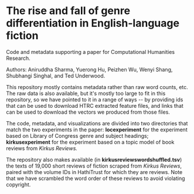 The rise and fall of genre differentiation in English-language fiction
======================================================================

Code and metadata supporting a paper for Computational Humanities Research.

Authors: Aniruddha Sharma, Yuerong Hu, Peizhen Wu, Wenyi Shang, Shubhangi Singhal, and Ted Underwood.

This repository mostly contains metadata rather than raw word counts, etc. The raw data is also available, but it's mostly too large to fit in this repository, so we have pointed to it in a range of ways -- by providing ids that can be used to download HTRC extracted feature files, and links that can be used to download the vectors we produced from those files.

The code, metadata, and visualizations are divided into two directories that match the two experiments in the paper: **locexperiment** for the experiment based on Library of Congress genre and subject headings; **kirkusexperiment** for the experiment based on a topic model of book reviews from *Kirkus Reviews.*

The repository also makes available (in **kirkusreviewswordshuffled.tsv**) the texts of 19,000 short reviews of fiction scraped from *Kirkus Reviews*, paired with the volume IDs in HathiTrust for which they are reviews. Note that we have scrambled the word order of these reviews to avoid violating copyright.

